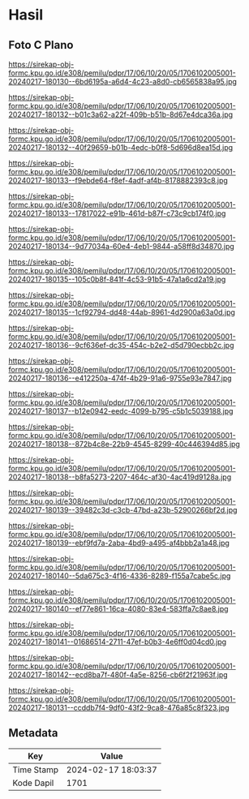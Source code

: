 # Hasil

## Foto C Plano

https://sirekap-obj-formc.kpu.go.id/e308/pemilu/pdpr/17/06/10/20/05/1706102005001-20240217-180130--6bd6195a-a6d4-4c23-a8d0-cb6565838a95.jpg

https://sirekap-obj-formc.kpu.go.id/e308/pemilu/pdpr/17/06/10/20/05/1706102005001-20240217-180132--b01c3a62-a22f-409b-b51b-8d67e4dca36a.jpg

https://sirekap-obj-formc.kpu.go.id/e308/pemilu/pdpr/17/06/10/20/05/1706102005001-20240217-180132--40f29659-b01b-4edc-b0f8-5d696d8ea15d.jpg

https://sirekap-obj-formc.kpu.go.id/e308/pemilu/pdpr/17/06/10/20/05/1706102005001-20240217-180133--f9ebde64-f8ef-4adf-af4b-8178882393c8.jpg

https://sirekap-obj-formc.kpu.go.id/e308/pemilu/pdpr/17/06/10/20/05/1706102005001-20240217-180133--17817022-e91b-461d-b87f-c73c9cb174f0.jpg

https://sirekap-obj-formc.kpu.go.id/e308/pemilu/pdpr/17/06/10/20/05/1706102005001-20240217-180134--9d77034a-60e4-4eb1-9844-a58ff8d34870.jpg

https://sirekap-obj-formc.kpu.go.id/e308/pemilu/pdpr/17/06/10/20/05/1706102005001-20240217-180135--105c0b8f-841f-4c53-91b5-47a1a6cd2a19.jpg

https://sirekap-obj-formc.kpu.go.id/e308/pemilu/pdpr/17/06/10/20/05/1706102005001-20240217-180135--1cf92794-dd48-44ab-8961-4d2900a63a0d.jpg

https://sirekap-obj-formc.kpu.go.id/e308/pemilu/pdpr/17/06/10/20/05/1706102005001-20240217-180136--9cf636ef-dc35-454c-b2e2-d5d790ecbb2c.jpg

https://sirekap-obj-formc.kpu.go.id/e308/pemilu/pdpr/17/06/10/20/05/1706102005001-20240217-180136--e412250a-474f-4b29-91a6-9755e93e7847.jpg

https://sirekap-obj-formc.kpu.go.id/e308/pemilu/pdpr/17/06/10/20/05/1706102005001-20240217-180137--b12e0942-eedc-4099-b795-c5b1c5039188.jpg

https://sirekap-obj-formc.kpu.go.id/e308/pemilu/pdpr/17/06/10/20/05/1706102005001-20240217-180138--872b4c8e-22b9-4545-8299-40c446394d85.jpg

https://sirekap-obj-formc.kpu.go.id/e308/pemilu/pdpr/17/06/10/20/05/1706102005001-20240217-180138--b8fa5273-2207-464c-af30-4ac419d9128a.jpg

https://sirekap-obj-formc.kpu.go.id/e308/pemilu/pdpr/17/06/10/20/05/1706102005001-20240217-180139--39482c3d-c3cb-47bd-a23b-52900266bf2d.jpg

https://sirekap-obj-formc.kpu.go.id/e308/pemilu/pdpr/17/06/10/20/05/1706102005001-20240217-180139--ebf9fd7a-2aba-4bd9-a495-af4bbb2a1a48.jpg

https://sirekap-obj-formc.kpu.go.id/e308/pemilu/pdpr/17/06/10/20/05/1706102005001-20240217-180140--5da675c3-4f16-4336-8289-f155a7cabe5c.jpg

https://sirekap-obj-formc.kpu.go.id/e308/pemilu/pdpr/17/06/10/20/05/1706102005001-20240217-180140--ef77e861-16ca-4080-83e4-583ffa7c8ae8.jpg

https://sirekap-obj-formc.kpu.go.id/e308/pemilu/pdpr/17/06/10/20/05/1706102005001-20240217-180141--01686514-2711-47ef-b0b3-4e6ff0d04cd0.jpg

https://sirekap-obj-formc.kpu.go.id/e308/pemilu/pdpr/17/06/10/20/05/1706102005001-20240217-180142--ecd8ba7f-480f-4a5e-8256-cb6f2f21963f.jpg

https://sirekap-obj-formc.kpu.go.id/e308/pemilu/pdpr/17/06/10/20/05/1706102005001-20240217-180131--ccddb7f4-9df0-43f2-9ca8-476a85c8f323.jpg


## Metadata

| Key        | Value               |
| ---------- | ------------------- |
| Time Stamp | 2024-02-17 18:03:37 |
| Kode Dapil | 1701                |



